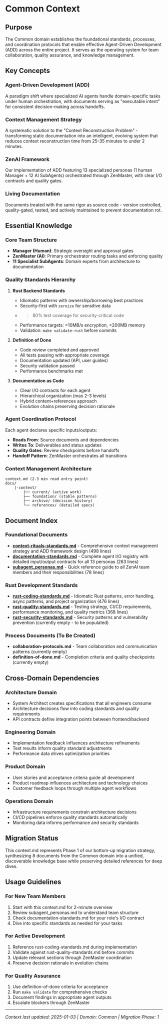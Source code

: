 # Common Context

## Purpose

The Common domain establishes the foundational standards, processes, and coordination protocols that enable effective Agent-Driven Development (ADD) across the entire project. It serves as the operating system for team collaboration, quality assurance, and knowledge management.

## Key Concepts

### Agent-Driven Development (ADD)

A paradigm shift where specialized AI agents handle domain-specific tasks under human orchestration, with documents serving as "executable intent" for consistent decision-making across handoffs.

### Context Management Strategy

A systematic solution to the "Context Reconstruction Problem" - transforming static documentation into an intelligent, evolving system that reduces context reconstruction time from 25-35 minutes to under 2 minutes.

### ZenAI Framework

Our implementation of ADD featuring 13 specialized personas (1 human Manager + 12 AI SubAgents) orchestrated through ZenMaster, with clear I/O contracts and quality gates.

### Living Documentation

Documents treated with the same rigor as source code - version controlled, quality-gated, tested, and actively maintained to prevent documentation rot.

## Essential Knowledge

### Core Team Structure

- **Manager (Human)**: Strategic oversight and approval gates
- **ZenMaster (AI)**: Primary orchestrator routing tasks and enforcing quality
- **11 Specialist SubAgents**: Domain experts from architecture to documentation

### Quality Standards Hierarchy

1. **Rust Backend Standards**
   - Idiomatic patterns with ownership/borrowing best practices
   - Security-first with `zeroize` for sensitive data
   - > 80% test coverage for security-critical code
   - Performance targets: >10MB/s encryption, <200MB memory
   - Validation: `make validate-rust` before commits

2. **Definition of Done**
   - Code review completed and approved
   - All tests passing with appropriate coverage
   - Documentation updated (API, user guides)
   - Security validation passed
   - Performance benchmarks met

3. **Documentation as Code**
   - Clear I/O contracts for each agent
   - Hierarchical organization (max 2-3 levels)
   - Hybrid content+references approach
   - Evolution chains preserving decision rationale

### Agent Coordination Protocol

Each agent declares specific inputs/outputs:

- **Reads From**: Source documents and dependencies
- **Writes To**: Deliverables and status updates
- **Quality Gates**: Review checkpoints before handoffs
- **Handoff Pattern**: ZenMaster orchestrates all transitions

### Context Management Architecture

```
context.md (2-3 min read entry point)
docs/
    |-context/
        ├── current/ (active work)
        ├── foundation/ (stable patterns)
        ├── archive/ (decision history)
        └── references/ (detailed specs)
```

## Document Index

### Foundational Documents

- **[context-rituals-standards.md](context-rituals-standards.md)** - Comprehensive context management strategy and ADD framework design (498 lines)
- **[documentation-standards.md](documentation-standards.md)** - Complete agent I/O registry with detailed input/output contracts for all 13 personas (263 lines)
- **[subagent_personas.md](subagent_personas.md)** - Quick reference guide to all ZenAI team members and their responsibilities (78 lines)

### Rust Development Standards

- **[rust-coding-standards.md](rust-coding-standards.md)** - Idiomatic Rust patterns, error handling, async patterns, and project organization (476 lines)
- **[rust-quality-standards.md](rust-quality-standards.md)** - Testing strategy, CI/CD requirements, performance monitoring, and quality metrics (368 lines)
- **[rust-security-standards.md](rust-security-standards.md)** - Security patterns and vulnerability prevention (currently empty - to be populated)

### Process Documents (To Be Created)

- **collaboration-protocols.md** - Team collaboration and communication patterns (currently empty)
- **definition-of-done.md** - Completion criteria and quality checkpoints (currently empty)

## Cross-Domain Dependencies

### Architecture Domain

- System Architect creates specifications that all engineers consume
- Architecture decisions flow into coding standards and quality requirements
- API contracts define integration points between frontend/backend

### Engineering Domain

- Implementation feedback influences architecture refinements
- Test results inform quality standard adjustments
- Performance data drives optimization priorities

### Product Domain

- User stories and acceptance criteria guide all development
- Product roadmap influences architecture and technology choices
- Customer feedback loops through multiple agent workflows

### Operations Domain

- Infrastructure requirements constrain architecture decisions
- CI/CD pipelines enforce quality standards automatically
- Monitoring data informs performance and security standards

## Migration Status

This context.md represents Phase 1 of our bottom-up migration strategy, synthesizing 8 documents from the Common domain into a unified, discoverable knowledge base while preserving detailed references for deep dives.

## Usage Guidelines

### For New Team Members

1. Start with this context.md for 2-minute overview
2. Review subagent_personas.md to understand team structure
3. Check documentation-standards.md for your role's I/O contract
4. Dive into specific standards as needed for your tasks

### For Active Development

1. Reference rust-coding-standards.md during implementation
2. Validate against rust-quality-standards.md before commits
3. Update relevant sections through ZenMaster coordination
4. Preserve decision rationale in evolution chains

### For Quality Assurance

1. Use definition-of-done criteria for acceptance
2. Run `make validate` for comprehensive checks
3. Document findings in appropriate agent outputs
4. Escalate blockers through ZenMaster

---

_Context last updated: 2025-01-03 | Domain: Common | Migration Phase: 1_
